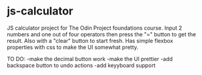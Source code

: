 # js-calculator
JS calculator project for The Odin Project foundations course.
Input 2 numbers and one out of four operators then press the "=" button to get the result.
Also with a "clear" button to start fresh.
Has simple flexbox properties with css to make the UI somewhat pretty.

TO DO: 
-make the decimal button work
-make the UI prettier
-add backspace button to undo actions
-add keyyboard support
